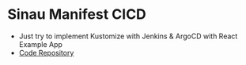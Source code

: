 # Sinau Manifest CICD
- Just try to implement Kustomize with Jenkins & ArgoCD with React Example App
- [Code Repository](https://github.com/gilangvperdana/react-code)

